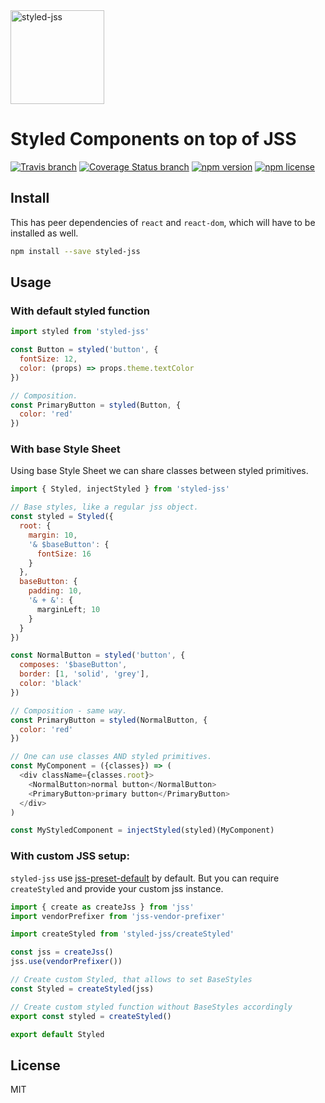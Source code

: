 <a href="https://github.com/cssinjs/styled-jss">
  <img alt="styled-jss" src="https://github.com/cssinjs/logo/blob/master/styled-jss-logo.png" height="150px" />
</a>

# Styled Components on top of JSS

[![Travis branch](https://img.shields.io/travis/cssinjs/styled-jss/master.svg?style=flat)](https://travis-ci.org/cssinjs/styled-jss)
[![Coverage Status branch](https://img.shields.io/coveralls/cssinjs/styled-jss/master.svg?style=flat)](https://img.shields.io/coveralls/cssinjs/styled-jss/master.svg?branch=master)
[![npm version](https://img.shields.io/npm/v/styled-jss.svg?style=flat)](https://www.npmjs.com/package/styled-jss)
[![npm license](https://img.shields.io/npm/l/styled-jss.svg?style=flat)](https://www.npmjs.com/package/styled-jss)

## Install

This has peer dependencies of `react` and `react-dom`, which will have to be installed as well.

```sh
npm install --save styled-jss
```

## Usage

### With default styled function

```js
import styled from 'styled-jss'

const Button = styled('button', {
  fontSize: 12,
  color: (props) => props.theme.textColor
})

// Composition.
const PrimaryButton = styled(Button, {
  color: 'red'
})
```

### With base Style Sheet

Using base Style Sheet we can share classes between styled primitives.

```js
import { Styled, injectStyled } from 'styled-jss'

// Base styles, like a regular jss object.
const styled = Styled({
  root: {
    margin: 10,
    '& $baseButton': {
      fontSize: 16
    }
  },
  baseButton: {
    padding: 10,
    '& + &': {
      marginLeft; 10
    }
  }
})

const NormalButton = styled('button', {
  composes: '$baseButton',
  border: [1, 'solid', 'grey'],
  color: 'black'
})

// Composition - same way.
const PrimaryButton = styled(NormalButton, {
  color: 'red'
})

// One can use classes AND styled primitives.
const MyComponent = ({classes}) => (
  <div className={classes.root}>
    <NormalButton>normal button</NormalButton>
    <PrimaryButton>primary button</PrimaryButton>
  </div>
)

const MyStyledComponent = injectStyled(styled)(MyComponent)
```

### With custom JSS setup:

`styled-jss` use [jss-preset-default](https://github.com/cssinjs/jss-preset-default) by default.
But you can require `createStyled` and provide your custom jss instance.

```js
import { create as createJss } from 'jss'
import vendorPrefixer from 'jss-vendor-prefixer'

import createStyled from 'styled-jss/createStyled'

const jss = createJss()
jss.use(vendorPrefixer())

// Create custom Styled, that allows to set BaseStyles
const Styled = createStyled(jss)

// Create custom styled function without BaseStyles accordingly
export const styled = createStyled()

export default Styled
```

## License

MIT

